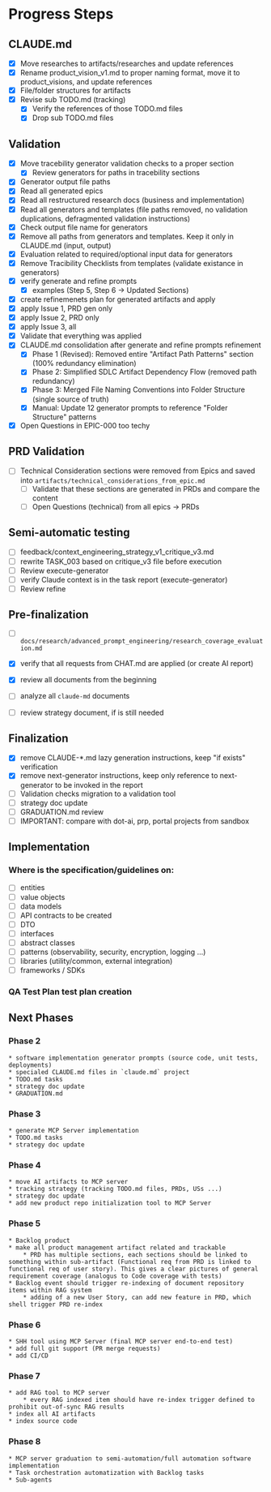 # Progress Steps

## CLAUDE.md
- [X] Move researches to artifacts/researches and update references
- [X] Rename product_vision_v1.md to proper naming format, move it to product_visions, and update references
- [X] File/folder structures for artifacts
- [X] Revise sub TODO.md (tracking)
    - [X] Verify the references of those TODO.md files
    - [X] Drop sub TODO.md files

## Validation
- [X] Move tracebility generator validation checks to a proper section
    - [X] Review generators for paths in tracebility sections
- [X] Generator output file paths
- [X] Read all generated epics
- [X] Read all restructured research docs (business and implementation)
- [X] Read all generators and templates (file paths removed, no validation duplications, defragmented validation instructions)
- [X] Check output file name for generators
- [X] Remove all paths from generators and templates. Keep it only in CLAUDE.md (input, output)
- [X] Evaluation related to required/optional input data for generators
- [X] Remove Tracibility Checklists from templates (validate existance in generators)
- [X] verify generate and refine prompts
    - [X] examples (Step 5, Step 6 -> Updated Sections)
- [X] create refinemenets plan for generated artifacts and apply
- [X] apply Issue 1, PRD gen only
- [X] apply Issue 2, PRD only
- [X] apply Issue 3, all
- [X] Validate that everything was applied
- [X] CLAUDE.md consolidation after generate and refine prompts refinement
    - [X] Phase 1 (Revised): Removed entire "Artifact Path Patterns" section (100% redundancy elimination)
    - [X] Phase 2: Simplified SDLC Artifact Dependency Flow (removed path redundancy)
    - [X] Phase 3: Merged File Naming Conventions into Folder Structure (single source of truth)
    - [X] Manual: Update 12 generator prompts to reference "Folder Structure" patterns
- [X] Open Questions in EPIC-000 too techy

## PRD Validation
- [ ] Technical Consideration sections were removed from Epics and saved into `artifacts/technical_considerations_from_epic.md`
    - [ ] Validate that these sections are generated in PRDs and compare the content
    - [ ] Open Questions (technical) from all epics -> PRDs

## Semi-automatic testing
- [ ] feedback/context_engineering_strategy_v1_critique_v3.md
- [ ] rewrite TASK_003 based on critique_v3 file before execution
- [ ] Review execute-generator
- [ ] verify Claude context is in the task report (execute-generator)
- [ ] Review refine

## Pre-finalization
- [ ] `docs/research/advanced_prompt_engineering/research_coverage_evaluation.md`
- [X] verify that all requests from CHAT.md are applied (or create AI report)
- [X] review all documents from the beginning
- [ ] analyze all `claude-md` documents
- [ ] review strategy document, if is still needed


## Finalization
- [X] remove CLAUDE-*.md lazy generation instructions, keep "if exists" verification
- [X] remove next-generator instructions, keep only reference to next-generator to be invoked in the report
- [ ] Validation checks migration to a validation tool 
- [ ] strategy doc update
- [ ] GRADUATION.md review
- [ ] IMPORTANT: compare with dot-ai, prp, portal projects from sandbox

## Implementation
### Where is the specification/guidelines on:
- [ ] entities
- [ ] value objects
- [ ] data models
- [ ] API contracts to be created
- [ ] DTO
- [ ] interfaces
- [ ] abstract classes
- [ ] patterns (observability, security, encryption, logging ...)
- [ ] libraries (utility/common, external integration)
- [ ] frameworks / SDKs

### QA Test Plan test plan creation

## Next Phases
### Phase 2 
    * software implementation generator prompts (source code, unit tests, deployments)
    * specialed CLAUDE.md files in `claude.md` project 
    * TODO.md tasks
    * strategy doc update
    * GRADUATION.md
### Phase 3
    * generate MCP Server implementation 
    * TODO.md tasks 
    * strategy doc update
### Phase 4
    * move AI artifacts to MCP server 
    * tracking strategy (tracking TODO.md files, PRDs, USs ...)
    * strategy doc update
    * add new product repo initialization tool to MCP Server
### Phase 5
    * Backlog product
    * make all product management artifact related and trackable
        * PRD has multiple sections, each sections should be linked to something within sub-artifact (Functional req from PRD is linked to functional req of user story). This gives a clear pictures of general requirement coverage (analogus to Code coverage with tests)
    * Backlog event should trigger re-indexing of document repository items within RAG system 
        * adding of a new User Story, can add new feature in PRD, which shell trigger PRD re-index
### Phase 6
    * SHH tool using MCP Server (final MCP server end-to-end test)
    * add full git support (PR merge requests)
    * add CI/CD 
### Phase 7
    * add RAG tool to MCP server
        * every RAG indexed item should have re-index trigger defined to prohibit out-of-sync RAG results
    * index all AI artifacts 
    * index source code
### Phase 8 
    * MCP server graduation to semi-automation/full automation software implementation
    * Task orchestration automatization with Backlog tasks 
    * Sub-agents
